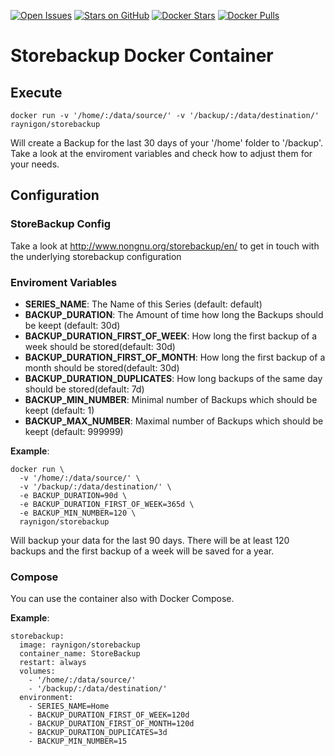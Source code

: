 [![Open Issues](https://img.shields.io/github/issues/raynigon/storebackup-docker.svg)](https://github.com/raynigon/storebackup-docker/issues) [![Stars on GitHub](https://img.shields.io/github/stars/raynigon/storebackup-docker.svg)](https://github.com/raynigon/storebackup-docker/stargazers)
[![Docker Stars](https://img.shields.io/docker/stars/raynigon/storebackup.svg)](https://hub.docker.com/r/raynigon/storebackup/) [![Docker Pulls](https://img.shields.io/docker/pulls/raynigon/storebackup.svg)](https://hub.docker.com/r/raynigon/storebackup/)

# Storebackup Docker Container

## Execute
```
docker run -v '/home/:/data/source/' -v '/backup/:/data/destination/' raynigon/storebackup
```
Will create a Backup for the last 30 days of your '/home' folder to '/backup'.
Take a look at the enviroment variables and check how to adjust them for your needs.

## Configuration
### StoreBackup Config
Take a look at http://www.nongnu.org/storebackup/en/ to get in touch with the underlying storebackup configuration
### Enviroment Variables
- __SERIES_NAME__: The Name of this Series (default: default)
- __BACKUP_DURATION__: The Amount of time how long the Backups should be keept (default: 30d)
- __BACKUP_DURATION_FIRST_OF_WEEK__: How long the first backup of a week should be stored(default: 30d)
- __BACKUP_DURATION_FIRST_OF_MONTH__: How long the first backup of a month should be stored(default: 30d)
- __BACKUP_DURATION_DUPLICATES__: How long backups of the same day should be stored(default: 7d)
- __BACKUP_MIN_NUMBER__: Minimal number of Backups which should be keept (default: 1)
- __BACKUP_MAX_NUMBER__: Maximal number of Backups which should be keept (default: 999999)



__Example__:
```
docker run \
  -v '/home/:/data/source/' \
  -v '/backup/:/data/destination/' \
  -e BACKUP_DURATION=90d \
  -e BACKUP_DURATION_FIRST_OF_WEEK=365d \
  -e BACKUP_MIN_NUMBER=120 \
  raynigon/storebackup
```
Will backup your data for the last 90 days. There will be at least 120 backups and the first backup of a week will be saved for a year.

### Compose
You can use the container also with Docker Compose.

__Example__:
```
storebackup:
  image: raynigon/storebackup
  container_name: StoreBackup
  restart: always
  volumes:
    - '/home/:/data/source/'
    - '/backup/:/data/destination/'
  environment: 
    - SERIES_NAME=Home
    - BACKUP_DURATION_FIRST_OF_WEEK=120d
    - BACKUP_DURATION_FIRST_OF_MONTH=120d
    - BACKUP_DURATION_DUPLICATES=3d
    - BACKUP_MIN_NUMBER=15
```
